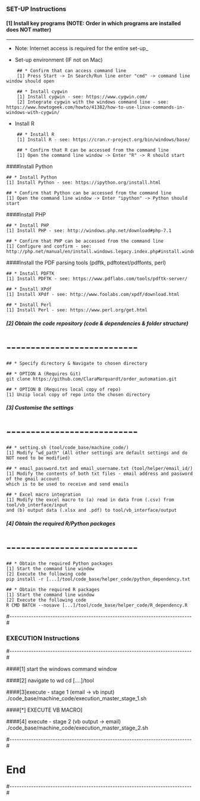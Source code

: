 ### SET-UP Instructions

#### [1] Install key programs (NOTE: Order in which programs are installed does NOT matter)
---------------------------

* Note: Internet access is required for the entire set-up_

* Set-up environment (IF not on Mac)
````
	## * Confirm that can access command line
	[1] Press Start -> In Search/Run line enter "cmd" -> command line window should open

	## * Install cygwin
	[1] Install cygwin - see: https://www.cygwin.com/
	[2] Integrate cygwin with the windows command line - see: https://www.howtogeek.com/howto/41382/how-to-use-linux-commands-in-windows-with-cygwin/
````

* Install R  
````	
	## * Install R
	[1] Install R - see: https://cran.r-project.org/bin/windows/base/

	## * Confirm that R can be accessed from the command line
	[1] Open the command line window -> Enter "R" -> R should start
````
####Install Python 

	## * Install Python
	[1] Install Python - see: https://ipython.org/install.html

	## * Confirm that Python can be accessed from the command line
	[1] Open the command line window -> Enter "ipython" -> Python should start

####Install PHP 

	## * Install PHP
	[1] Install PHP - see: http://windows.php.net/download#php-7.1

	## * Confirm that PHP can be accessed from the command line
	[1] Configure and confirm - see: 
	http://php.net/manual/en/install.windows.legacy.index.php#install.windows.legacy.commandline


####Install the PDF parsing tools (pdftk, pdftotext/pdffonts, perl)

	## * Install PDFTK
	[1] Install PDFTK - see: https://www.pdflabs.com/tools/pdftk-server/

	## * Install XPdf
	[1] Install XPdf - see: http://www.foolabs.com/xpdf/download.html

	## * Install Perl
	[1] Install Perl - see: https://www.perl.org/get.html


##### [2] Obtain the code repository (code & dependencies & folder structure) 
# ---------------------------

	## * Specify directory & Navigate to chosen directory

	## * OPTION A (Requires Git)
	git clone https://github.com/ClaraMarquardt/order_automation.git

	## * OPTION B (Requires local copy of repo)
	[1] Unzip local copy of repo into the chosen directory

##### [3] Customise the settings
# ---------------------------

	## * setting.sh (tool/code_base/machine_code/)
	[1] Modify "wd_path" (All other settings are default settings and do NOT need to be modified)

	## * email_password.txt and email_username.txt (tool/helper/email_id/)
	[1] Modify the contents of both txt files - email address and password of the gmail account 
	which is to be used to receive and send emails

	## * Excel macro integration
	[1] Modify the excel macro to (a) read in data from (.csv) from tool/vb_interface/input 
	and (b) output data (.xlsx and .pdf) to tool/vb_interface/output

##### [4] Obtain the required R/Python packages
# ---------------------------

	## * Obtain the required Python packages
	[1] Start the command line window
	[2] Execute the following code 
	pip install -r [...]/tool/code_base/helper_code/python_dependency.txt

	## * Obtain the required R packages
	[1] Start the command line window
	[2] Execute the following code 
	R CMD BATCH --nosave [...]/tool/code_base/helper_code/R_dependency.R

#----------------------------------------------------------------------------#
### EXECUTION Instructions
#----------------------------------------------------------------------------#

####[1] start the windows command window 

####[2] navigate to wd
cd [....]/tool

####[3]execute - stage 1 (email -> vb input)
./code_base/machine_code/execution_master_stage_1.sh

####[*] EXECUTE VB MACRO]

####[4] execute - stage 2 (vb output -> email)
./code_base/machine_code/execution_master_stage_2.sh


#----------------------------------------------------------------------------#
#                                    End                                     #
#----------------------------------------------------------------------------#
